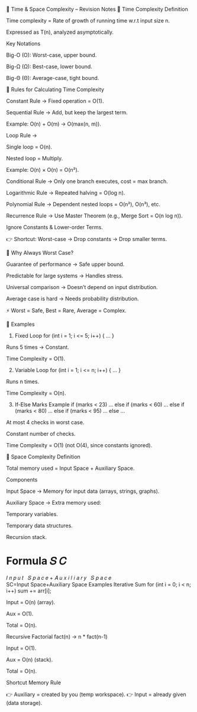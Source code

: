 📘 Time & Space Complexity – Revision Notes
🔹 Time Complexity
Definition

Time complexity = Rate of growth of running time w.r.t input size n.

Expressed as T(n), analyzed asymptotically.

Key Notations

Big-O (O): Worst-case, upper bound.

Big-Ω (Ω): Best-case, lower bound.

Big-Θ (Θ): Average-case, tight bound.

🔹 Rules for Calculating Time Complexity

Constant Rule → Fixed operation = O(1).

Sequential Rule → Add, but keep the largest term.

Example: O(n) + O(m) → O(max(n, m)).

Loop Rule →

Single loop = O(n).

Nested loop = Multiply.

Example: O(n) × O(n) = O(n²).

Conditional Rule → Only one branch executes, cost = max branch.

Logarithmic Rule → Repeated halving = O(log n).

Polynomial Rule → Dependent nested loops = O(n²), O(n³), etc.

Recurrence Rule → Use Master Theorem (e.g., Merge Sort = O(n log n)).

Ignore Constants & Lower-order Terms.

👉 Shortcut: Worst-case → Drop constants → Drop smaller terms.

🔹 Why Always Worst Case?

Guarantee of performance → Safe upper bound.

Predictable for large systems → Handles stress.

Universal comparison → Doesn’t depend on input distribution.

Average case is hard → Needs probability distribution.

⚡ Worst = Safe, Best = Rare, Average = Complex.

🔹 Examples
1. Fixed Loop
for (int i = 1; i <= 5; i++) { ... }


Runs 5 times → Constant.

Time Complexity = O(1).

2. Variable Loop
for (int i = 1; i <= n; i++) { ... }


Runs n times.

Time Complexity = O(n).

3. If-Else Marks Example
if (marks < 23) ...
else if (marks < 60) ...
else if (marks < 80) ...
else if (marks < 95) ...
else ...


At most 4 checks in worst case.

Constant number of checks.

Time Complexity = O(1) (not O(4), since constants ignored).

🔹 Space Complexity
Definition

Total memory used = Input Space + Auxiliary Space.

Components

Input Space → Memory for input data (arrays, strings, graphs).

Auxiliary Space → Extra memory used:

Temporary variables.

Temporary data structures.

Recursion stack.

Formula
𝑆
𝐶
=
𝐼
𝑛
𝑝
𝑢
𝑡
 
𝑆
𝑝
𝑎
𝑐
𝑒
+
𝐴
𝑢
𝑥
𝑖
𝑙
𝑖
𝑎
𝑟
𝑦
 
𝑆
𝑝
𝑎
𝑐
𝑒
SC=Input Space+Auxiliary Space
Examples
Iterative Sum
for (int i = 0; i < n; i++) sum += arr[i];


Input = O(n) (array).

Aux = O(1).

Total = O(n).

Recursive Factorial
fact(n) → n * fact(n-1)


Input = O(1).

Aux = O(n) (stack).

Total = O(n).

Shortcut Memory Rule

👉 Auxiliary = created by you (temp workspace).
👉 Input = already given (data storage).